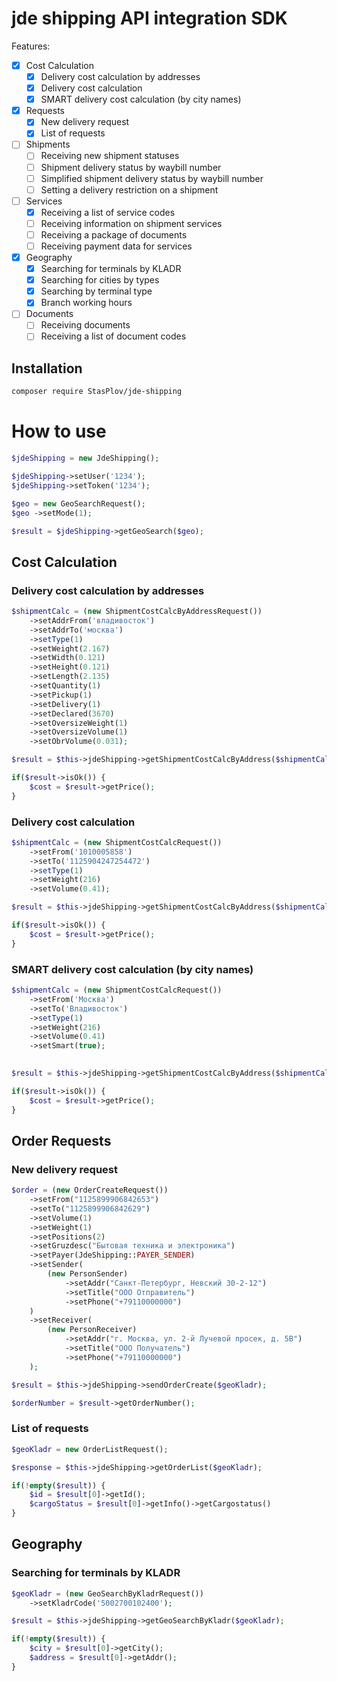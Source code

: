 # jde shipping API integration SDK

Features:

- [x] Cost Calculation
  - [x] Delivery cost calculation by addresses
  - [x] Delivery cost calculation
  - [x] SMART delivery cost calculation (by city names)
- [x] Requests
  - [x] New delivery request
  - [x] List of requests
- [ ] Shipments
  - [ ] Receiving new shipment statuses
  - [ ] Shipment delivery status by waybill number
  - [ ] Simplified shipment delivery status by waybill number
  - [ ] Setting a delivery restriction on a shipment
- [ ] Services
  - [x] Receiving a list of service codes
  - [ ] Receiving information on shipment services
  - [ ] Receiving a package of documents
  - [ ] Receiving payment data for services
- [x] Geography
  - [x] Searching for terminals by KLADR
  - [x] Searching for cities by types
  - [x] Searching by terminal type
  - [x] Branch working hours
- [ ] Documents
  - [ ] Receiving documents
  - [ ] Receiving a list of document codes

## Installation

```bash
composer require StasPlov/jde-shipping
```

# How to use

```php
$jdeShipping = new JdeShipping();

$jdeShipping->setUser('1234');
$jdeShipping->setToken('1234');

$geo = new GeoSearchRequest();
$geo ->setMode(1);

$result = $jdeShipping->getGeoSearch($geo);
```

## Cost Calculation

### Delivery cost calculation by addresses
```php
$shipmentCalc = (new ShipmentCostCalcByAddressRequest())
	->setAddrFrom('владивосток')
	->setAddrTo('москва')
	->setType(1)
	->setWeight(2.167)
	->setWidth(0.121)
	->setHeight(0.121)
	->setLength(2.135)
	->setQuantity(1)
	->setPickup(1)
	->setDelivery(1)
	->setDeclared(3670)
	->setOversizeWeight(1)
	->setOversizeVolume(1)
	->setObrVolume(0.031);

$result = $this->jdeShipping->getShipmentCostCalcByAddress($shipmentCalc);

if($result->isOk()) {
	$cost = $result->getPrice();
}
```

### Delivery cost calculation
```php
$shipmentCalc = (new ShipmentCostCalcRequest())
	->setFrom('1010005858')
	->setTo('1125904247254472')
	->setType(1)
	->setWeight(216)
	->setVolume(0.41);

$result = $this->jdeShipping->getShipmentCostCalcByAddress($shipmentCalc);

if($result->isOk()) {
	$cost = $result->getPrice();
}
```

### SMART delivery cost calculation (by city names)
```php
$shipmentCalc = (new ShipmentCostCalcRequest())
	->setFrom('Москва')
	->setTo('Владивосток')
	->setType(1)
	->setWeight(216)
	->setVolume(0.41)
	->setSmart(true);
	

$result = $this->jdeShipping->getShipmentCostCalcByAddress($shipmentCalc);

if($result->isOk()) {
	$cost = $result->getPrice();
}

```

## Order Requests

### New delivery request
```php
$order = (new OrderCreateRequest())
	->setFrom("1125899906842653")
	->setTo("1125899906842629")
	->setVolume(1)
	->setWeight(1)
	->setPositions(2)
	->setGruzdesc("Бытовая техника и электроника")
	->setPayer(JdeShipping::PAYER_SENDER)
	->setSender(
		(new PersonSender)
			->setAddr("Санкт-Петербург, Невский 30-2-12")
			->setTitle("ООО Отправитель")
			->setPhone("+79110000000")
	)
	->setReceiver(
		(new PersonReceiver)
			->setAddr("г. Москва, ул. 2-й Лучевой просек, д. 5В")
			->setTitle("ООО Получатель")
			->setPhone("+79110000000")
	);

$result = $this->jdeShipping->sendOrderCreate($geoKladr);

$orderNumber = $result->getOrderNumber();
```

### List of requests
```php
$geoKladr = new OrderListRequest();

$response = $this->jdeShipping->getOrderList($geoKladr);

if(!empty($result)) {
	$id = $result[0]->getId();
	$cargoStatus = $result[0]->getInfo()->getCargostatus()
}
```

## Geography

### Searching for terminals by KLADR
```php
$geoKladr = (new GeoSearchByKladrRequest())
	->setKladrCode('5002700102400');

$result = $this->jdeShipping->getGeoSearchByKladr($geoKladr);

if(!empty($result)) {
	$city = $result[0]->getCity();
	$address = $result[0]->getAddr();
}
```
